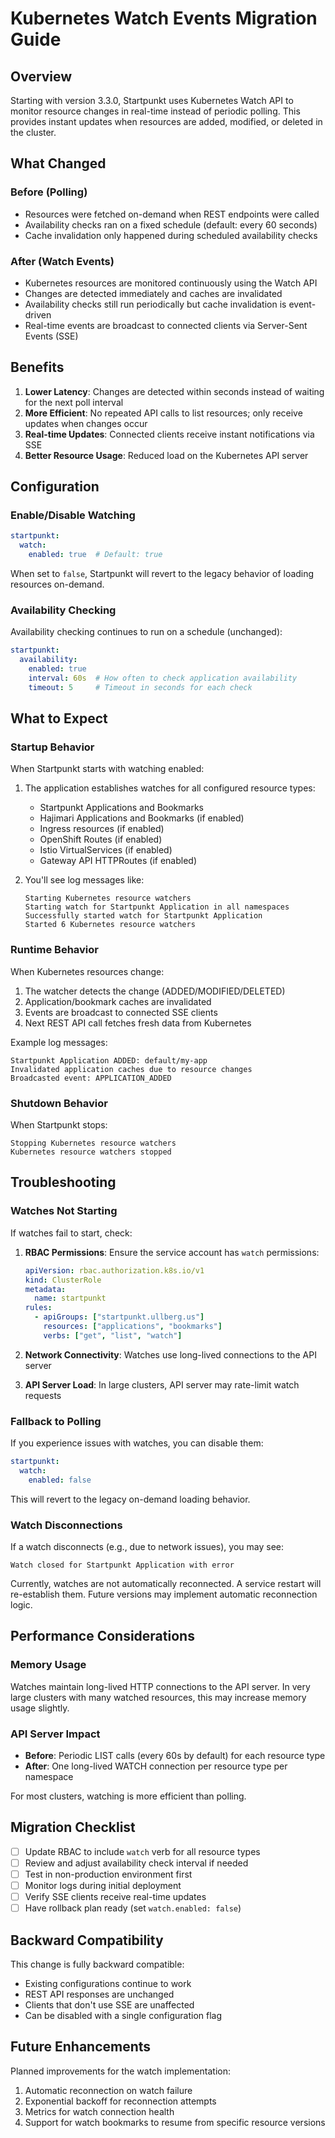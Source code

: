 # Kubernetes Watch Events Migration Guide

## Overview

Starting with version 3.3.0, Startpunkt uses Kubernetes Watch API to monitor resource changes in real-time instead of periodic polling. This provides instant updates when resources are added, modified, or deleted in the cluster.

## What Changed

### Before (Polling)
- Resources were fetched on-demand when REST endpoints were called
- Availability checks ran on a fixed schedule (default: every 60 seconds)
- Cache invalidation only happened during scheduled availability checks

### After (Watch Events)
- Kubernetes resources are monitored continuously using the Watch API
- Changes are detected immediately and caches are invalidated
- Availability checks still run periodically but cache invalidation is event-driven
- Real-time events are broadcast to connected clients via Server-Sent Events (SSE)

## Benefits

1. **Lower Latency**: Changes are detected within seconds instead of waiting for the next poll interval
2. **More Efficient**: No repeated API calls to list resources; only receive updates when changes occur
3. **Real-time Updates**: Connected clients receive instant notifications via SSE
4. **Better Resource Usage**: Reduced load on the Kubernetes API server

## Configuration

### Enable/Disable Watching

```yaml
startpunkt:
  watch:
    enabled: true  # Default: true
```

When set to `false`, Startpunkt will revert to the legacy behavior of loading resources on-demand.

### Availability Checking

Availability checking continues to run on a schedule (unchanged):

```yaml
startpunkt:
  availability:
    enabled: true
    interval: 60s  # How often to check application availability
    timeout: 5     # Timeout in seconds for each check
```

## What to Expect

### Startup Behavior

When Startpunkt starts with watching enabled:

1. The application establishes watches for all configured resource types:
   - Startpunkt Applications and Bookmarks
   - Hajimari Applications and Bookmarks (if enabled)
   - Ingress resources (if enabled)
   - OpenShift Routes (if enabled)
   - Istio VirtualServices (if enabled)
   - Gateway API HTTPRoutes (if enabled)

2. You'll see log messages like:
   ```
   Starting Kubernetes resource watchers
   Starting watch for Startpunkt Application in all namespaces
   Successfully started watch for Startpunkt Application
   Started 6 Kubernetes resource watchers
   ```

### Runtime Behavior

When Kubernetes resources change:

1. The watcher detects the change (ADDED/MODIFIED/DELETED)
2. Application/bookmark caches are invalidated
3. Events are broadcast to connected SSE clients
4. Next REST API call fetches fresh data from Kubernetes

Example log messages:
```
Startpunkt Application ADDED: default/my-app
Invalidated application caches due to resource changes
Broadcasted event: APPLICATION_ADDED
```

### Shutdown Behavior

When Startpunkt stops:
```
Stopping Kubernetes resource watchers
Kubernetes resource watchers stopped
```

## Troubleshooting

### Watches Not Starting

If watches fail to start, check:

1. **RBAC Permissions**: Ensure the service account has `watch` permissions:
   ```yaml
   apiVersion: rbac.authorization.k8s.io/v1
   kind: ClusterRole
   metadata:
     name: startpunkt
   rules:
     - apiGroups: ["startpunkt.ullberg.us"]
       resources: ["applications", "bookmarks"]
       verbs: ["get", "list", "watch"]
   ```

2. **Network Connectivity**: Watches use long-lived connections to the API server
3. **API Server Load**: In large clusters, API server may rate-limit watch requests

### Fallback to Polling

If you experience issues with watches, you can disable them:

```yaml
startpunkt:
  watch:
    enabled: false
```

This will revert to the legacy on-demand loading behavior.

### Watch Disconnections

If a watch disconnects (e.g., due to network issues), you may see:
```
Watch closed for Startpunkt Application with error
```

Currently, watches are not automatically reconnected. A service restart will re-establish them. Future versions may implement automatic reconnection logic.

## Performance Considerations

### Memory Usage

Watches maintain long-lived HTTP connections to the API server. In very large clusters with many watched resources, this may increase memory usage slightly.

### API Server Impact

- **Before**: Periodic LIST calls (every 60s by default) for each resource type
- **After**: One long-lived WATCH connection per resource type per namespace

For most clusters, watching is more efficient than polling.

## Migration Checklist

- [ ] Update RBAC to include `watch` verb for all resource types
- [ ] Review and adjust availability check interval if needed
- [ ] Test in non-production environment first
- [ ] Monitor logs during initial deployment
- [ ] Verify SSE clients receive real-time updates
- [ ] Have rollback plan ready (set `watch.enabled: false`)

## Backward Compatibility

This change is fully backward compatible:

- Existing configurations continue to work
- REST API responses are unchanged
- Clients that don't use SSE are unaffected
- Can be disabled with a single configuration flag

## Future Enhancements

Planned improvements for the watch implementation:

1. Automatic reconnection on watch failure
2. Exponential backoff for reconnection attempts
3. Metrics for watch connection health
4. Support for watch bookmarks to resume from specific resource versions
